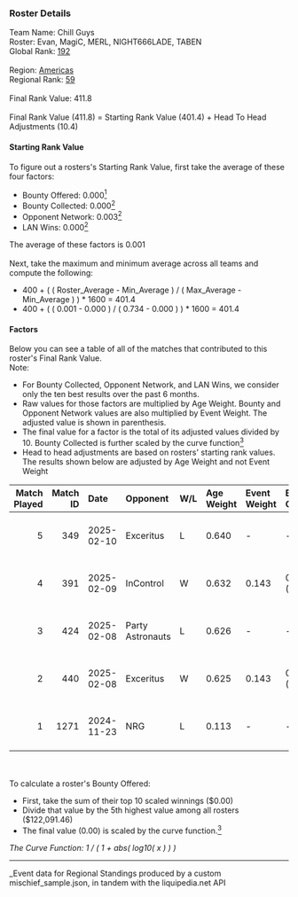 ### Roster Details<br />
Team Name: Chill Guys<br />
Roster: Evan, MagiC, MERL, NIGHT666LADE, TABEN<br />
Global Rank: [192](../../standings_global_2025_05_05.md)<br />
<br />
Region: [Americas]( ../../standings_americas_2025_05_05.md)<br />
Regional Rank: [59]( ../../standings_americas_2025_05_05.md)<br />
<br />
Final Rank Value:  411.8<br />
<br />
Final Rank Value (411.8) = Starting Rank Value (401.4) + Head To Head Adjustments (10.4)<br />

#### Starting Rank Value<br />
To figure out a rosters's Starting Rank Value, first take the average of these four factors:<br />
- Bounty Offered: 0.000[<sup>1</sup>](#table2)
- Bounty Collected: 0.000[<sup>2</sup>](#table1)
- Opponent Network: 0.003[<sup>2</sup>](#table1)
- LAN Wins: 0.000[<sup>2</sup>](#table1)

The average of these factors is 0.001<br />
<br />
Next, take the maximum and minimum average across all teams and compute the following:<br />
- 400 + ( ( Roster_Average - Min_Average ) / ( Max_Average - Min_Average ) ) * 1600 = 401.4
- 400 + ( ( 0.001 - 0.000 ) / ( 0.734 - 0.000 ) ) * 1600 = 401.4


#### Factors<br />
Below you can see a table of all of the matches that contributed to this roster's Final Rank Value.<br />
Note:<br />

- For Bounty Collected, Opponent Network, and LAN Wins, we consider only the ten best results over the past 6 months.
- Raw values for those factors are multiplied by Age Weight. Bounty and Opponent Network values are also multiplied by Event Weight. The adjusted value is shown in parenthesis.
- The final value for a factor is the total of its adjusted values divided by 10. Bounty Collected is further scaled by the curve function[<sup>3</sup>](#curveFunction)
- Head to head adjustments are based on rosters' starting rank values. The results shown below are adjusted by Age Weight and not Event Weight
<span id="table1"></span><br />


| Match Played | Match ID | Date       | Opponent         | W/L | Age Weight | Event Weight | Bounty Collected | Opponent Network | LAN Wins  | H2H Adj. | Roster                                 |
| -: | -: | :- | :- | :- | :- | :- | :- | :- | :- | -: | :- |
|            5 |      349 | 2025-02-10 | Exceritus        | L   | 0.640      | -            | -                | -                | -         |    -7.62 | Evan, MagiC, MERL, NIGHT666LADE, TABEN |
|            4 |      391 | 2025-02-09 | InControl        | W   | 0.632      | 0.143        | 0.000 (0.000)    | 0.069 (0.006)    | 0 (0.000) |    12.58 | Evan, MagiC, MERL, NIGHT666LADE, TABEN |
|            3 |      424 | 2025-02-08 | Party Astronauts | L   | 0.626      | -            | -                | -                | -         |    -6.46 | Evan, MagiC, MERL, NIGHT666LADE, TABEN |
|            2 |      440 | 2025-02-08 | Exceritus        | W   | 0.625      | 0.143        | 0.000 (0.000)    | 0.212 (0.019)    | 0 (0.000) |    12.16 | Evan, MagiC, MERL, NIGHT666LADE, TABEN |
|            1 |     1271 | 2024-11-23 | NRG              | L   | 0.113      | -            | -                | -                | -         |    -0.23 | Evan, MagiC, Merl, NIGHT666LADE, TABEN |

<br />
<span id="table2"></span><br />
To calculate a roster's Bounty Offered:<br />

- First, take the sum of their top 10 scaled winnings ($0.00)
- Divide that value by the 5th highest value among all rosters ($122,091.46)
- The final value (0.00) is scaled by the curve function.[<sup>3</sup>](#curveFunction)

<span id="curveFunction"></span>_The Curve Function: 1 / ( 1 + abs( log10( x ) ) )_<br />

---
_Event data for Regional Standings produced by a custom mischief_sample.json, in tandem with the liquipedia.net API<br />
